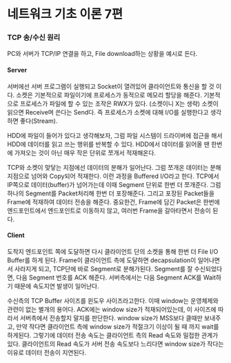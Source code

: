 # 네트워크 기초 이론 7편

### TCP 송/수신 원리

PC와 서버가 TCP/IP 연결을 하고, File download하는 상황을 예시로 든다.

#### Server

서버에선 서버 프로그램이 실행되고 Socket이 열려있어 클라이언트와 통신을 할 것 이다. 소켓은 기본적으로 파일이기에 프로세스가 동적으로 메모리 할당을 해준다. 기본적으로 프로세스가 파일에 할 수 있는 조작은 RWX가 있다. (소켓이니 X는 생략)
소켓이 읽으면 Receive며 쓴다는 Send다. 즉 프로세스가 소켓에 대해 I/O를 실행한다고 생각하면 좋다(Stream).

HDD에 파일이 들어가 있다고 생각해보자, 그럼 파일 시스템이 드라이버에 접근을 해서 HDD에 데이터를 읽고 쓰는 행위를 반복할 수 있다. HDD에서 데이터를 읽어올 땐 한번에 가져오는 것이 아닌 매우 작은 단위로 쪼개서 적재해온다.

TCP와 소켓이 맞닿는 지점에선 데이터의 분해가 일어난다. 그럼 쪼개온 데이터는 분해지점으로 넘어와 Copy되어 적재한다. 이런 과정을 Buffered I/O라고 한다. TCP에서 IP쪽으로 데이터(buffer)가 넘어가는데 이때 Segment 단위로 한번 더 쪼개준다. 그럼 하나의 Segment를 Packet처리해 한번 더 포장해준다. 그리고 포장된 Packet들을 Frame에 적재하여 데이터 전송을 해준다.
중요한건, Frame에 담긴 Packet은 한번에 엔드포인트에서 엔드포인트로 이동하지 않고, 여러번 Frame을 갈아타면서 전송이 된다.

#### Client

도착지 엔드포인트 쪽에 도달하면 다시 클라이언트 단의 소켓을 통해 한번 더 File I/O Buffer를 하게 된다. Frame이 클라이언트 측에 도달하면 decapsulation이 일어나면서 사라지게 되고, TCP단에 바로 Segment로 분해가된다. Segment를 잘 수신되었다면, 다음 Segment 번호를 ACK 해준다. 서버측에서는 다음 Segment ACK를 Wait하기 때문에 속도지연 발생이 일어난다.

수신측의 TCP Buffer 사이즈를 윈도우 사이즈라고한다. 이때 window는 운영체제와 관련이 없는 별개의 용어다. ACK에는 window size가 적재되어있는데, 이 사이즈에 따라서 서버측에서 전송할지 말지를 판단한다. window size가 MSS보다 클때만 보내주고, 만약 작다면 클라이언트 측에 window size가 적절크기 이상이 될 때 까지 wait를 하게된다. 그렇기에 데이터 전송 속도는 클라이언트 측의 Read 속도와 밀접한 관계가 있다. 클라이언트의 Read 속도가 서버 전송 속도보다 느리다면 window size가 작다는 이유로 데이터 전송이 지연된다.
